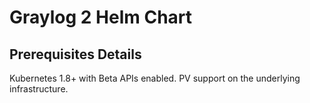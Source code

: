 # Graylog 2 Helm Chart

## Prerequisites Details
Kubernetes 1.8+ with Beta APIs enabled.
PV support on the underlying infrastructure.